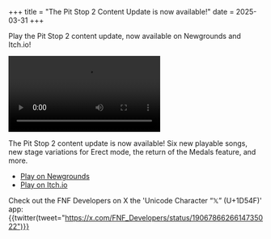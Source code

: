 +++
title = "The Pit Stop 2 Content Update is now available!"
date = 2025-03-31
+++

Play the Pit Stop 2 content update, now available on Newgrounds and Itch.io! 

<!-- more -->

<video src="/img/2025-03-31/update-teaser-pitstop-2.mp4" controls="controls">
</video>

The Pit Stop 2 content update is now available! Six new playable songs, new stage variations for Erect mode, the return of the Medals feature, and more.

- [Play on Newgrounds](https://newgrounds.com/portal/view/770371)
- [Play on Itch.io](https://ninja-muffin24.itch.io/funkin)

Check out the FNF Developers on X the 'Unicode Character “𝕏” (U+1D54F)' app: 
{{twitter(tweet="https://x.com/FNF_Developers/status/1906786626614735022")}}
